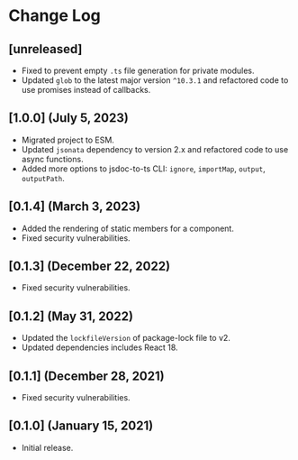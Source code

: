 # Change Log

## [unreleased]

* Fixed to prevent empty `.ts` file generation for private modules.
* Updated `glob` to the latest major version `^10.3.1` and refactored code to use promises instead of callbacks. 

## [1.0.0] (July 5, 2023)

* Migrated project to ESM.
* Updated `jsonata` dependency to version 2.x and refactored code to use async functions.
* Added more options to jsdoc-to-ts CLI: `ignore`, `importMap`, `output`, `outputPath`.

## [0.1.4] (March 3, 2023)

* Added the rendering of static members for a component.
* Fixed security vulnerabilities.

## [0.1.3] (December 22, 2022)

* Fixed security vulnerabilities.

## [0.1.2] (May 31, 2022)

* Updated the `lockfileVersion` of package-lock file to v2.
* Updated dependencies includes React 18.

## [0.1.1] (December 28, 2021)

* Fixed security vulnerabilities.

## [0.1.0] (January 15, 2021)

* Initial release.
